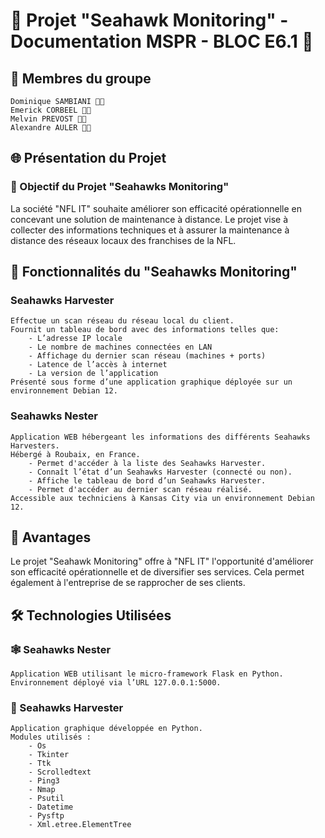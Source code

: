 # 🚀 Projet "Seahawk Monitoring" - Documentation MSPR - BLOC E6.1 🚧
## 👥 Membres du groupe

    Dominique SAMBIANI 🧑‍💻
    Emerick CORBEEL 🧑‍💻
    Melvin PREVOST 🧑‍💻
    Alexandre AULER 🧑‍💻

## 🌐 Présentation du Projet

### 🎯 Objectif du Projet "Seahawks Monitoring"

La société "NFL IT" souhaite améliorer son efficacité opérationnelle en concevant une solution de maintenance à distance. Le projet vise à collecter des informations techniques et à assurer la maintenance à distance des réseaux locaux des franchises de la NFL.

## 🚀 Fonctionnalités du "Seahawks Monitoring"
### Seahawks Harvester

    Effectue un scan réseau du réseau local du client.
    Fournit un tableau de bord avec des informations telles que:
        - L’adresse IP locale
        - Le nombre de machines connectées en LAN
        - Affichage du dernier scan réseau (machines + ports)
        - Latence de l’accès à internet
        - La version de l’application
    Présenté sous forme d’une application graphique déployée sur un environnement Debian 12.

### Seahawks Nester

    Application WEB hébergeant les informations des différents Seahawks Harvesters.
    Hébergé à Roubaix, en France.
        - Permet d'accéder à la liste des Seahawks Harvester.
        - Connaît l’état d’un Seahawks Harvester (connecté ou non).
        - Affiche le tableau de bord d’un Seahawks Harvester.
        - Permet d'accéder au dernier scan réseau réalisé.
    Accessible aux techniciens à Kansas City via un environnement Debian 12.

## 🌟 Avantages

Le projet "Seahawk Monitoring" offre à "NFL IT" l'opportunité d'améliorer son efficacité opérationnelle et de diversifier ses services. Cela permet également à l'entreprise de se rapprocher de ses clients.

## 🛠️ Technologies Utilisées

### 🕸️ Seahawks Nester

    Application WEB utilisant le micro-framework Flask en Python.
    Environnement déployé via l’URL 127.0.0.1:5000.

### 🐍 Seahawks Harvester

    Application graphique développée en Python.
    Modules utilisés :
        - Os
        - Tkinter
        - Ttk
        - Scrolledtext
        - Ping3
        - Nmap
        - Psutil
        - Datetime
        - Pysftp
        - Xml.etree.ElementTree
